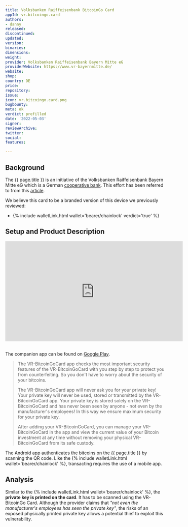 ```yaml
---
title: Volksbanken Raiffeisenbank BitcoinGo Card
appId: vr.bitcoingo.card
authors:
- danny
released: 
discontinued: 
updated: 
version: 
binaries: 
dimensions: 
weight: 
provider: Volksbanken Raiffeisenbank Bayern Mitte eG
providerWebsite: https://www.vr-bayernmitte.de/
website: 
shop: 
country: DE
price: 
repository: 
issue: 
icon: vr.bitcoingo.card.png
bugbounty: 
meta: ok
verdict: prefilled
date: '2022-05-03'
signer: 
reviewArchive: 
twitter: 
social: 
features: 

---
```


## Background 

The {{ page.title }} is an initiative of the Volksbanken Raiffeisenbank Bayern Mitte eG which is a German [cooperative bank](https://en.wikipedia.org/wiki/Cooperative_banking). This effort has been referred to from this [article](https://finanzbusiness.de/nachrichten/genossen/article13607985.ece).

We believe this card to be a branded version of this device we previously reviewed: 

- {% include walletLink.html wallet='bearer/chainlock' verdict='true' %}

## Setup and Product Description 

<iframe width="560" height="315" src="https://www.youtube.com/embed/hrOmjsMK-ls" title="YouTube video player" frameborder="0" allow="accelerometer; autoplay; clipboard-write; encrypted-media; gyroscope; picture-in-picture" allowfullscreen></iframe><br /><br />

The companion app can be found on [Google Play](https://play.google.com/store/apps/details?id=com.digiwrecks.bitcoingocard).

> The VR-BitcoinGoCard app checks the most important security features of the VR-BitcoinGoCard with you step by step to protect you from counterfeiting. So you don't have to worry about the security of your bitcoins.
>
> The VR-BitcoinGoCard app will never ask you for your private key! Your private key will never be used, stored or transmitted by the VR-BitcoinGoCard app. Your private key is stored solely on the VR-BitcoinGoCard and has never been seen by anyone - not even by the manufacturer's employees! In this way we ensure maximum security for your private key.
>
> After adding your VR-BitcoinGoCard, you can manage your VR-BitcoinGoCard in the app and view the current value of your Bitcoin investment at any time without removing your physical VR-BitcoinGoCard from its safe custody.

The Android app authenticates the bitcoins on the {{ page.title }} by scanning the QR code. Like the {% include walletLink.html wallet='bearer/chainlock' %}, transacting requires the use of a mobile app. 

## Analysis 

Similar to the {% include walletLink.html wallet='bearer/chainlock' %}, the **private key is printed on the card**. It has to be scanned using the VR-BitcoinGo Card. Although the provider claims that *"not even the manufacturer's employees has seen the private key"*, the risks of an exposed physically printed private key allows a potential thief to exploit this vulnerability. 